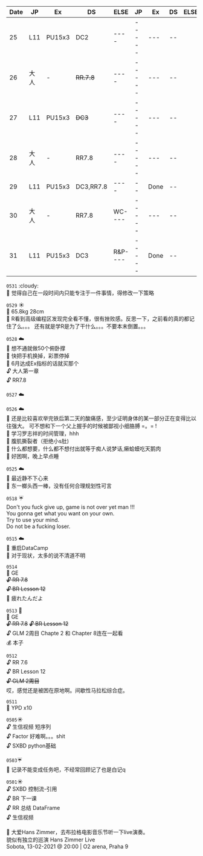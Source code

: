 | Date        |   JP           | Ex  |DS|ELSE|JP | Ex  |DS|ELSE|
| ------------- |-------------|-----|---|--|----|-----|---|--|
| 25      | L11      | PU15x3 |DC2|----|-----|---|--|
| 26      | 大人      |  -     |~~RR.7.8~~|----|-----|---|--|
| 27      | L11      |  PU15x3 |~~DC3~~|----|-----|---|--|
| 28      | 大人      | -       |RR7.8|----|-----|---|--|
| 29      | L11      |  PU15x3 |DC3,RR7.8|----|--|Done|--|
| 30      | 大人      |  - |RR7.8|WC----|-----|---|--|
| 31      | L11      |  PU15x3 |DC3|R&P----|-----|Done|--|

``0531`` :cloudy:  
:memo: 觉得自己在一段时间内只能专注于一件事情，得修改一下策略  



``0529`` :sunny:  
:memo: 65.8kg 28cm  
:memo: R看到高级编程区发现完全看不懂，很有挫败感。反思一下，之前看的真的都记住了么。。。
还有就是学R是为了干什么。。。不要本末倒置。。。


``0528`` :cloud:   
:memo: 想不通就做50个俯卧撑    
:memo: 快把手机换掉，彩票停掉   
:gift: 6月达成Ex指标的话就买那个  
:unlock: 大人第一章   
:unlock: RR7.8   


``0527`` :cloud:  

``0526`` :cloud:   
:memo: 还是比较喜欢举完铁后第二天的酸痛感，至少证明身体的某一部分正在变得比以往强大。
可不想和下一个父上握手的时候被鄙视小细胳膊 =。= !    
:memo: 学习罗志祥的时间管理，hhh  
:memo: 腹肌撕裂者（拒绝小s肚)  
:memo: 什么都想要，什么都不想付出就等于痴人说梦话,癞蛤蟆吃天鹅肉  
:memo: 好困啊，晚上早点睡   






``0525`` :cloud:  
 :memo: 最近静不下心来  
 :memo: 东一榔头西一棒，没有任何合理规划性可言  
 



``0518`` :umbrella:    
Don't you fuck give up, game is not over yet man !!!     
You gonna get what you want on your own.     
Try to use your mind.      
Do not be a fucking loser.    


``0515`` :cloud:   
 :memo: 重启DataCamp    
 :memo: 对于现状，太多的说不清道不明  

``0514``  
:microscope: GE  
~~:unlock: RR 7.8~~   
~~:unlock: BR Lesson 12~~     
:memo: 疲れたんだよ   


``0513`` :birthday:  
:microscope: GE  
~~:unlock: RR 7.8~~ 
~~:unlock: BR Lesson 12~~  
:unlock: GLM 2周目 Chapte 2 和 Chapter 8连在一起看  
:moneybag: 本子  


``0512``     
:unlock: RR 7.6     
:unlock: BR Lesson 12      
~~:unlock: GLM 2周目~~    
哎，感觉还是被困在原地啊。间歇性马拉松综合症。   


``0511``    
:microscope: YPD  x10    




``0505``:sunny:   
:unlock: 生信视频 短序列  
:unlock: Factor    好难啊。。。shit  
:unlock: SXBD python基础   



``0503``:umbrella:   
:memo: 记录不能变成任务吧，不经常回顾记了也是白记q  


``0501``:sunny:  
:unlock: SXBD 控制流-引用  
:unlock: BR 下一课  
:unlock: RR 总结 DataFrame  
:unlock: 生信视频  

:memo: 大爱Hans Zimmer，去布拉格电影音乐节听一下live演奏。  
貌似有独立的巡演
 Hans Zimmer Live  
Sobota, 13-02-2021 @ 20:00 | O2 arena, Praha 9  


